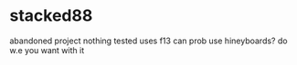 # stacked88

abandoned project
nothing tested
uses f13
can prob use hineyboards?
do w.e you want with it

